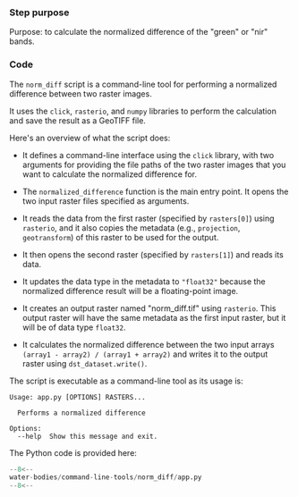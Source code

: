### Step purpose 

Purpose: to calculate the normalized difference of the "green" or "nir" bands.

### Code

The `norm_diff` script is a command-line tool for performing a normalized difference between two raster images. 

It uses the `click`, `rasterio`, and `numpy` libraries to perform the calculation and save the result as a GeoTIFF file. 

Here's an overview of what the script does:

* It defines a command-line interface using the `click` library, with two arguments for providing the file paths of the two raster images that you want to calculate the normalized difference for.

* The `normalized_difference` function is the main entry point. It opens the two input raster files specified as arguments.

* It reads the data from the first raster (specified by `rasters[0]`) using `rasterio`, and it also copies the metadata (e.g., `projection`, `geotransform`) of this raster to be used for the output.

* It then opens the second raster (specified by `rasters[1]`) and reads its data.

* It updates the data type in the metadata to `"float32"` because the normalized difference result will be a floating-point image.

* It creates an output raster named "norm_diff.tif" using `rasterio`. This output raster will have the same metadata as the first input raster, but it will be of data type `float32`.

* It calculates the normalized difference between the two input arrays `(array1 - array2) / (array1 + array2)` and writes it to the output raster using `dst_dataset.write()`.

The script is executable as a command-line tool as its usage is:

```
Usage: app.py [OPTIONS] RASTERS...

  Performs a normalized difference

Options:
  --help  Show this message and exit.
```

The Python code is provided here:

```python linenums="1" title="water-bodies/command-line-tools/norm_diff/app.py"
--8<--
water-bodies/command-line-tools/norm_diff/app.py
--8<--
```